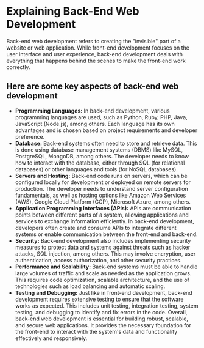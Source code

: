 # Explaining Back-End Web Development

Back-end web development refers to creating the "invisible" part of a website or web application. While front-end development focuses on the user interface and user experience, back-end development deals with everything that happens behind the scenes to make the front-end work correctly.

## Here are some key aspects of back-end web development

- **Programming Languages:** In back-end development, various programming languages are used, such as Python, Ruby, PHP, Java, JavaScript (Node.js), among others. Each language has its own advantages and is chosen based on project requirements and developer preference.
- **Database:** Back-end systems often need to store and retrieve data. This is done using database management systems (DBMS) like MySQL, PostgreSQL, MongoDB, among others. The developer needs to know how to interact with the database, either through SQL (for relational databases) or other languages and tools (for NoSQL databases).
- **Servers and Hosting:** Back-end code runs on servers, which can be configured locally for development or deployed on remote servers for production. The developer needs to understand server configuration fundamentals, as well as hosting options like Amazon Web Services (AWS), Google Cloud Platform (GCP), Microsoft Azure, among others.
- **Application Programming Interfaces (APIs):** APIs are communication points between different parts of a system, allowing applications and services to exchange information efficiently. In back-end development, developers often create and consume APIs to integrate different systems or enable communication between the front-end and back-end.
- **Security:** Back-end development also includes implementing security measures to protect data and systems against threats such as hacker attacks, SQL injection, among others. This may involve encryption, user authentication, access authorization, and other security practices.
- **Performance and Scalability:** Back-end systems must be able to handle large volumes of traffic and scale as needed as the application grows. This requires code optimization, scalable architecture, and the use of technologies such as load balancing and automatic scaling.
- **Testing and Debugging:** Just like in front-end development, back-end development requires extensive testing to ensure that the software works as expected. This includes unit testing, integration testing, system testing, and debugging to identify and fix errors in the code.
Overall, back-end web development is essential for building robust, scalable, and secure web applications. It provides the necessary foundation for the front-end to interact with the system's data and functionality effectively and responsively.
